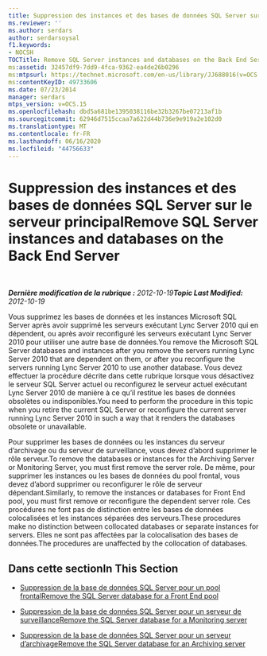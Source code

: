 ```yaml
---
title: Suppression des instances et des bases de données SQL Server sur le serveur principal
ms.reviewer: ''
ms.author: serdars
author: serdarsoysal
f1.keywords:
- NOCSH
TOCTitle: Remove SQL Server instances and databases on the Back End Server
ms:assetid: 32457df9-7dd9-4fca-9362-ea4de26b0296
ms:mtpsurl: https://technet.microsoft.com/en-us/library/JJ688016(v=OCS.15)
ms:contentKeyID: 49733606
ms.date: 07/23/2014
manager: serdars
mtps_version: v=OCS.15
ms.openlocfilehash: dbd5a681be1395038116be32b3267be07213af1b
ms.sourcegitcommit: 62946d7515ccaa7a622d44b736e9e919a2e102d0
ms.translationtype: MT
ms.contentlocale: fr-FR
ms.lasthandoff: 06/16/2020
ms.locfileid: "44756633"
---
```

<div data-xmlns="http://www.w3.org/1999/xhtml">

<div class="topic" data-xmlns="http://www.w3.org/1999/xhtml" data-msxsl="urn:schemas-microsoft-com:xslt" data-cs="https://msdn.microsoft.com/">

<div data-asp="https://msdn2.microsoft.com/asp">

# <a name="remove-sql-server-instances-and-databases-on-the-back-end-server"></a><span data-ttu-id="9b5c5-102">Suppression des instances et des bases de données SQL Server sur le serveur principal</span><span class="sxs-lookup"><span data-stu-id="9b5c5-102">Remove SQL Server instances and databases on the Back End Server</span></span>

</div>

<div id="mainSection">

<div id="mainBody">

<span> </span>

<span data-ttu-id="9b5c5-103">_**Dernière modification de la rubrique :** 2012-10-19_</span><span class="sxs-lookup"><span data-stu-id="9b5c5-103">_**Topic Last Modified:** 2012-10-19_</span></span>

<span data-ttu-id="9b5c5-104">Vous supprimez les bases de données et les instances Microsoft SQL Server après avoir supprimé les serveurs exécutant Lync Server 2010 qui en dépendent, ou après avoir reconfiguré les serveurs exécutant Lync Server 2010 pour utiliser une autre base de données.</span><span class="sxs-lookup"><span data-stu-id="9b5c5-104">You remove the Microsoft SQL Server databases and instances after you remove the servers running Lync Server 2010 that are dependent on them, or after you reconfigure the servers running Lync Server 2010 to use another database.</span></span> <span data-ttu-id="9b5c5-105">Vous devez effectuer la procédure décrite dans cette rubrique lorsque vous désactivez le serveur SQL Server actuel ou reconfigurez le serveur actuel exécutant Lync Server 2010 de manière à ce qu’il restitue les bases de données obsolètes ou indisponibles.</span><span class="sxs-lookup"><span data-stu-id="9b5c5-105">You need to perform the procedure in this topic when you retire the current SQL Server or reconfigure the current server running Lync Server 2010 in such a way that it renders the databases obsolete or unavailable.</span></span>

<span data-ttu-id="9b5c5-106">Pour supprimer les bases de données ou les instances du serveur d’archivage ou du serveur de surveillance, vous devez d’abord supprimer le rôle serveur.</span><span class="sxs-lookup"><span data-stu-id="9b5c5-106">To remove the databases or instances for the Archiving Server or Monitoring Server, you must first remove the server role.</span></span> <span data-ttu-id="9b5c5-107">De même, pour supprimer les instances ou les bases de données du pool frontal, vous devez d’abord supprimer ou reconfigurer le rôle de serveur dépendant.</span><span class="sxs-lookup"><span data-stu-id="9b5c5-107">Similarly, to remove the instances or databases for Front End pool, you must first remove or reconfigure the dependent server role.</span></span> <span data-ttu-id="9b5c5-108">Ces procédures ne font pas de distinction entre les bases de données colocalisées et les instances séparées des serveurs.</span><span class="sxs-lookup"><span data-stu-id="9b5c5-108">These procedures make no distinction between collocated databases or separate instances for servers.</span></span> <span data-ttu-id="9b5c5-109">Elles ne sont pas affectées par la colocalisation des bases de données.</span><span class="sxs-lookup"><span data-stu-id="9b5c5-109">The procedures are unaffected by the collocation of databases.</span></span>

<div>

## <a name="in-this-section"></a><span data-ttu-id="9b5c5-110">Dans cette section</span><span class="sxs-lookup"><span data-stu-id="9b5c5-110">In This Section</span></span>

  - [<span data-ttu-id="9b5c5-111">Suppression de la base de données SQL Server pour un pool frontal</span><span class="sxs-lookup"><span data-stu-id="9b5c5-111">Remove the SQL Server database for a Front End pool</span></span>](remove-the-sql-server-database-for-a-front-end-pool.md)

  - [<span data-ttu-id="9b5c5-112">Suppression de la base de données SQL Server pour un serveur de surveillance</span><span class="sxs-lookup"><span data-stu-id="9b5c5-112">Remove the SQL Server database for a Monitoring server</span></span>](remove-the-sql-server-database-for-a-monitoring-server.md)

  - [<span data-ttu-id="9b5c5-113">Suppression de la base de données SQL Server pour un serveur d’archivage</span><span class="sxs-lookup"><span data-stu-id="9b5c5-113">Remove the SQL Server database for an Archiving server</span></span>](remove-the-sql-server-database-for-an-archiving-server.md)

</div>

</div>

<span> </span>

</div>

</div>

</div>

